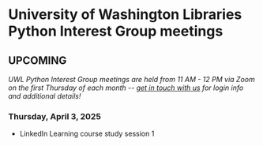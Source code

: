 # University of Washington Libraries Python Interest Group meetings

## UPCOMING
*UWL Python Interest Group meetings are held from 11 AM - 12 PM via Zoom on the first Thursday of each month -- [get in touch with us](https://github.com/uwlib-python-ig/meetings/blob/main/README.md#get-in-touch-with-the-pig) for login info and additional details!*

### Thursday, April 3, 2025
- LinkedIn Learning course study session 1
